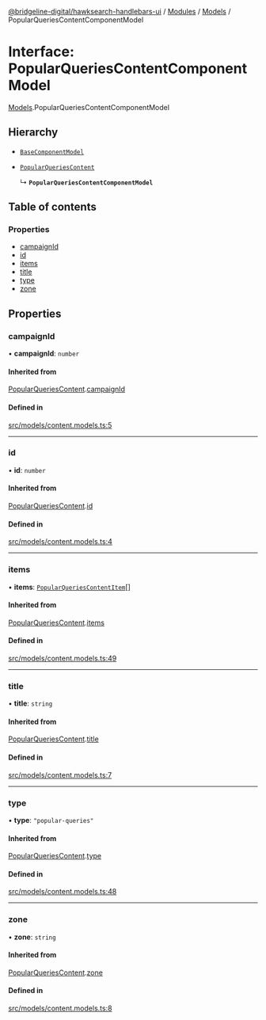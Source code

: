[@bridgeline-digital/hawksearch-handlebars-ui](../README.md) / [Modules](../modules.md) / [Models](../modules/Models.md) / PopularQueriesContentComponentModel

# Interface: PopularQueriesContentComponentModel

[Models](../modules/Models.md).PopularQueriesContentComponentModel

## Hierarchy

- [`BaseComponentModel`](Models.BaseComponentModel.md)

- [`PopularQueriesContent`](Models.PopularQueriesContent.md)

  ↳ **`PopularQueriesContentComponentModel`**

## Table of contents

### Properties

- [campaignId](Models.PopularQueriesContentComponentModel.md#campaignid)
- [id](Models.PopularQueriesContentComponentModel.md#id)
- [items](Models.PopularQueriesContentComponentModel.md#items)
- [title](Models.PopularQueriesContentComponentModel.md#title)
- [type](Models.PopularQueriesContentComponentModel.md#type)
- [zone](Models.PopularQueriesContentComponentModel.md#zone)

## Properties

### campaignId

• **campaignId**: `number`

#### Inherited from

[PopularQueriesContent](Models.PopularQueriesContent.md).[campaignId](Models.PopularQueriesContent.md#campaignid)

#### Defined in

[src/models/content.models.ts:5](https://bitbucket.org/bridgelinedigital/frontend-handlebars-ui/src/db3ebfe/src/models/content.models.ts#lines-5)

___

### id

• **id**: `number`

#### Inherited from

[PopularQueriesContent](Models.PopularQueriesContent.md).[id](Models.PopularQueriesContent.md#id)

#### Defined in

[src/models/content.models.ts:4](https://bitbucket.org/bridgelinedigital/frontend-handlebars-ui/src/db3ebfe/src/models/content.models.ts#lines-4)

___

### items

• **items**: [`PopularQueriesContentItem`](Models.PopularQueriesContentItem.md)[]

#### Inherited from

[PopularQueriesContent](Models.PopularQueriesContent.md).[items](Models.PopularQueriesContent.md#items)

#### Defined in

[src/models/content.models.ts:49](https://bitbucket.org/bridgelinedigital/frontend-handlebars-ui/src/db3ebfe/src/models/content.models.ts#lines-49)

___

### title

• **title**: `string`

#### Inherited from

[PopularQueriesContent](Models.PopularQueriesContent.md).[title](Models.PopularQueriesContent.md#title)

#### Defined in

[src/models/content.models.ts:7](https://bitbucket.org/bridgelinedigital/frontend-handlebars-ui/src/db3ebfe/src/models/content.models.ts#lines-7)

___

### type

• **type**: ``"popular-queries"``

#### Inherited from

[PopularQueriesContent](Models.PopularQueriesContent.md).[type](Models.PopularQueriesContent.md#type)

#### Defined in

[src/models/content.models.ts:48](https://bitbucket.org/bridgelinedigital/frontend-handlebars-ui/src/db3ebfe/src/models/content.models.ts#lines-48)

___

### zone

• **zone**: `string`

#### Inherited from

[PopularQueriesContent](Models.PopularQueriesContent.md).[zone](Models.PopularQueriesContent.md#zone)

#### Defined in

[src/models/content.models.ts:8](https://bitbucket.org/bridgelinedigital/frontend-handlebars-ui/src/db3ebfe/src/models/content.models.ts#lines-8)
